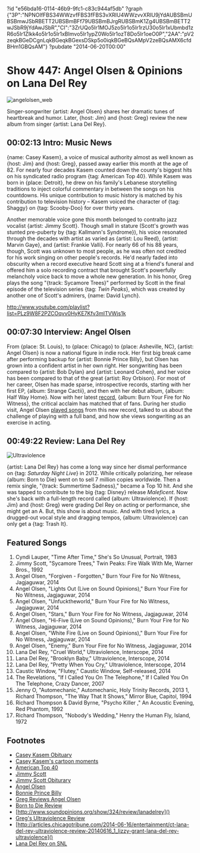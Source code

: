 ?id "e56bda16-0114-46b9-9fc1-c83c944af5db"
?graph {"3P":"NPNOIfFBS34WWzvfFBS3fFBS3vXRIU4WWzvvXRIU9jYdAUBSBmUBSBmwJSbRBETT2UBSBmBFf79UBSBmBJrgRUBSBmK1Zg4UBSBmBETT2wJSbR9jYdAwJSbR","CI":"3ZrUQo5Ir1MOJ5zo5Ir1o5Ir1rzU30o5Ir1xUbmbd1zR6o5Ir1Zlkk4o5Ir1o5Ir1xBImvo5Ir1ypZ0Wo5Ir1ozT8Do5Ir1oeO0P","2AA":"pV2zeqkBGeDCgnLqkBGeqkBGexsDSkp5o0iqkBGeBQsAMpV2zeBQsAMX6cfdBHm1GBQsAM"}
?pubdate "2014-06-20T00:00"

# Show 447: Angel Olsen & Opinions on Lana Del Rey

![angelolsen_web](https://static.soundopinions.org/images/2014/angelolsen_web.jpg)

Singer-songwriter {artist: Angel Olsen} shares her dramatic tunes of heartbreak and humor. Later, {host: Jim} and {host: Greg} review the new album from singer {artist: Lana Del Rey}. 


## 00:02:13 Intro: Music News
{name: Casey Kasem}, a voice of musical authority almost as well known as {host: Jim} and {host: Greg}, passed away earlier this month at the age of 82. For nearly four decades Kasem counted down the county's biggest hits on his syndicated radio program {tag: American Top 40}. While Kasem was born in {place: Detroit}, he drew on his family's Lebanese storytelling traditions to inject colorful commentary in between the songs on his countdowns. His unique contribution to music history is matched by his contribution to television history – Kasem voiced the character of {tag: Shaggy} on {tag: Scooby-Doo} for over thirty years. 

Another memorable voice gone this month belonged to contralto jazz vocalist {artist: Jimmy Scott}. Though small in stature (Scott's growth was stunted pre-puberty by {tag: Kallmann's Syndrome}), his voice resonated through the decades with artist as varied as {artist: Lou Reed}, {artist: Marvin Gaye}, and {artist: Frankie Valli}. For nearly 66 of his 88 years, though, Scott was unknown to most people, as he was often not credited for his work singing on other people's records. He'd nearly faded into obscurity when a record executive heard Scott sing at a friend's funeral and offered him a solo recording contract that brought Scott's powerfully melancholy voice back to move a whole new generation.  In his honor, Greg plays the song "{track: Sycamore Trees}" performed by Scott in the final episode of the television series {tag: *Twin Peaks*}, which was created by another one of Scott's admirers, {name: David Lynch}. 

http://www.youtube.com/playlist?list=PLz9W8F2PZCOqvv0HyKE7Kfv3mITVWjs1k

## 00:07:30 Interview: Angel Olsen
From {place: St. Louis}, to {place: Chicago} to {place: Asheville, NC}, {artist: Angel Olsen} is now a national figure in indie rock. Her first big break came after performing backup for {artist: Bonnie Prince Billy}, but Olsen has grown into a confident artist in her own right. Her songwriting has been compared to {artist: Bob Dylan} and {artist: Leonard Cohen}, and her voice has been compared to that of the great {artist: Roy Orbison}. For most of her career, Olsen has made sparse, introspective records, starting with her first EP, {album: Strange Cactii}, and then with her debut album, {album: Half Way Home}. Now with her latest [record](http://www.soundopinions.org/show/429/#angelolsen), {album: Burn Your Fire for No Witness}, the critical acclaim has matched that of fans. During her studio visit, Angel Olsen [played songs](http://www.youtube.com/playlist?list=PLz9W8F2PZCOqvv0HyKE7Kfv3mITVWjs1k) from this new record, talked to us about the challenge of playing with a full band, and how she views songwriting as an exercise in acting.


## 00:49:22 Review: Lana Del Rey
![Ultraviolence](https://static.soundopinions.org/assets/447/2AA0.jpg)

{artist: Lana Del Rey} has come a long way since her dismal performance on {tag: *Saturday Night Live*} in 2012. While critically polarizing, her release {album: Born to Die} went on to sell 7 million copies worldwide. Then a remix single, "{track: Summertime Sadness}," became a Top 10 hit. And she was tapped to contribute to the big {tag: Disney} release *Maleficent*. Now she's back with a full-length record called {album: Ultraviolence}. If {host: Jim} and {host: Greg} were grading Del Rey on acting or performance, she might get an A. But, this show is about music. And with tired lyrics, a drugged-out vocal style and dragging tempos, {album: Ultraviolence} can only get a {tag: Trash It}.

## Featured Songs

1. Cyndi Lauper, "Time After Time," She's So Unusual, Portrait, 1983
1. Jimmy Scott, "Sycamore Trees," Twin Peaks: Fire Walk With Me, Warner Bros., 1992
1. Angel Olsen, "Forgiven - Forgotten," Burn Your Fire for No Witness, Jagjaguwar, 2014
1. Angel Olsen, "Lights Out (Live on Sound Opinions)," Burn Your Fire for No Witness, Jagjaguwar, 2014
1. Angel Olsen, "Unfucktheworld," Burn Your Fire for No Witness, Jagjaguwar, 2014
1. Angel Olsen, "Stars," Burn Your Fire for No Witness, Jagjaguwar, 2014
1. Angel Olsen, "Hi-Five (Live on Sound Opinions)," Burn Your Fire for No Witness, Jagjaguwar, 2014
1. Angel Olsen, "White Fire (Live on Sound Opinions)," Burn Your Fire for No Witness, Jagjaguwar, 2014
1. Angel Olsen, "Enemy," Burn Your Fire for No Witness, Jagjaguwar, 2014
1. Lana Del Rey, "Cruel World," Ultraviolence, Interscope, 2014 
1. Lana Del Rey, "Brooklyn Baby," Ultraviolence, Interscope, 2014 
1. Lana Del Rey, "Pretty When You Cry," Ultraviolence, Interscope, 2014 
1. Caustic Window, "Flutey," Caustic Window, Self-released, 2014 
1. The Revelations, "If I Called You On The Telephone," If I Called You On The Telephone, Crazy Dancer, 2007
1. Jenny O, "Automechanic," Automechanic, Holy Trinity Records, 2013
1, Richard Thompson, "The Way That It Shows," Mirror Blue, Capitol, 1994
1. Richard Thompson & David Byrne, "Psycho Killer ," An Acoustic Evening, Red Phantom, 1992
1. Richard Thompson, "Nobody's Wedding," Henry the Human Fly, Island, 1972

## Footnotes
- [Casey Kasem Obituary](http://www.hollywoodreporter.com/news/american-top-40-casey-kasem-dies-673058--001?utm_expid=12877228-30.o5EamoCwQW6Y4KeLjVTCxA.1)
- [Casey Kasem's cartoon moments](http://www.latimes.com/entertainment/tv/showtracker/la-et-st-casey-kasem-cartoon-voices-20140606-story.html)
- [American Top 40](http://www.at40.com/caseykasem/index.html)
- [Jimmy Scott](http://www.jimmyscottofficialwebsite.org/homepage.htm)
- [Jimmy Scott Obiturary](http://www.rollingstone.com/music/news/the-triumph-of-jimmy-scott-1925-2014-20140616)
- [Angel Olsen](http://angelolsen.com/)
- [Bonnie Prince Billy](http://royalstablemusic.com/)
- [Greg Reviews Angel Olsen](http://www.chicagotribune.com/entertainment/music/turnitup/sc-angel-olsen-music-review-20140217,0,17119.column)
- [Born to Die Review]()
- [http://www.soundopinions.org/show/324/review/lanadelrey]()
- [Greg's Ultraviolence Review]()
- [http://articles.chicagotribune.com/2014-06-16/entertainment/ct-lana-del-rey-ultraviolence-review-20140616_1_lizzy-grant-lana-del-rey-ultraviolence]()
- [Lana Del Rey on SNL](http://gawker.com/5876449/lana-del-reys-infamous-snl-performance)
